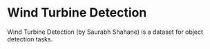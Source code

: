 # Wind Turbine Detection

Wind Turbine Detection (by Saurabh Shahane) is a dataset for object detection tasks.